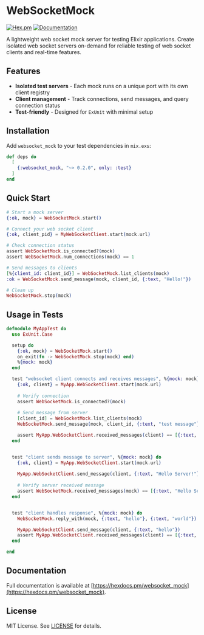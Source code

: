 # WebSocketMock

[![Hex.pm](https://img.shields.io/hexpm/v/websocket_mock.svg)](https://hex.pm/packages/websocket_mock)
[![Documentation](https://img.shields.io/badge/docs-hexdocs-blue.svg)](https://hexdocs.pm/websocket_mock)

A lightweight web socket mock server for testing Elixir applications. Create isolated web socket servers on-demand for reliable testing of web socket clients and real-time features.

## Features

- **Isolated test servers** - Each mock runs on a unique port with its own client registry
- **Client management** - Track connections, send messages, and query connection status  
- **Test-friendly** - Designed for `ExUnit` with minimal setup

## Installation

Add `websocket_mock` to your test dependencies in `mix.exs`:

```elixir
def deps do
  [
    {:websocket_mock, "~> 0.2.0", only: :test}
  ]
end
```

## Quick Start

```elixir
# Start a mock server
{:ok, mock} = WebSocketMock.start()

# Connect your web socket client
{:ok, client_pid} = MyWebSocketClient.start(mock.url)

# Check connection status
assert WebSocketMock.is_connected?(mock)
assert WebSocketMock.num_connections(mock) == 1

# Send messages to clients
[%{client_id: client_id}] = WebSocketMock.list_clients(mock)
:ok = WebSocketMock.send_message(mock, client_id, {:text, "Hello!"})

# Clean up
WebSocketMock.stop(mock)
```

## Usage in Tests

```elixir
defmodule MyAppTest do
  use ExUnit.Case

  setup do
    {:ok, mock} = WebSocketMock.start()
    on_exit(fn -> WebSocketMock.stop(mock) end)
    %{mock: mock}
  end

  test "websocket client connects and receives messages", %{mock: mock} do
    {:ok, client} = MyApp.WebSocketClient.start(mock.url)
    
    # Verify connection
    assert WebSocketMock.is_connected?(mock)
    
    # Send message from server
    [client_id] = WebSocketMock.list_clients(mock)
    WebSocketMock.send_message(mock, client_id, {:text, "test message"})

    assert MyApp.WebSocketClient.received_messages(client) == [{:text, "test message"}]
  end


  test "client sends message to server", %{mock: mock} do
    {:ok, client} = MyApp.WebSocketClient.start(mock.url)
    
    MyApp.WebSocketClient.send_message(client, {:text, "Hello Server!"})
    
    # Verify server received message
    assert WebSocketMock.received_messsages(mock) == [{:text, "Hello Server!"}]
  end


  test "client handles response", %{mock: mock} do 
    WebSocketMock.reply_with(mock, {:text, "hello"}, {:text, "world"})

    MyApp.WebSocketClient.send_message(client, {:text, "hello"})
    assert MyApp.WebSocketClient.received_messages(client) == [{:text, "world"}]
  end

end
```

## Documentation

Full documentation is available at [https://hexdocs.pm/websocket_mock](https://hexdocs.pm/websocket_mock).


## License

MIT License. See [LICENSE](LICENSE) for details.
